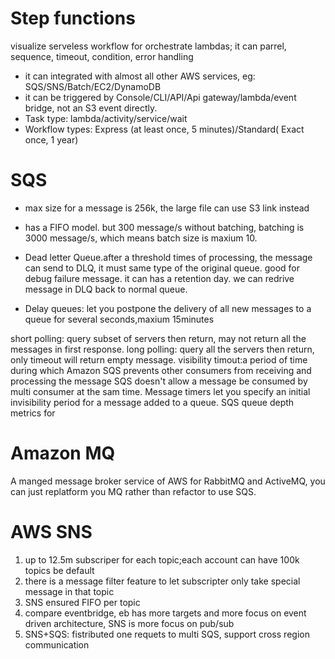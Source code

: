 # Step functions

visualize serveless workflow for orchestrate lambdas; it can parrel, sequence, timeout, condition, error handling

- it can integrated with almost all other AWS services, eg: SQS/SNS/Batch/EC2/DynamoDB
- it can be triggered by Console/CLI/API/Api gateway/lambda/event bridge, not an S3 event directly.
- Task type: lambda/activity/service/wait
- Workflow types: Express (at least once, 5 minutes)/Standard( Exact once, 1 year)

# SQS

- max size for a message is 256k, the large file can use S3 link instead
- has a FIFO model. but 300 message/s without batching, batching is 3000 message/s, which means batch size is maxium 10.

- Dead letter Queue.after a threshold times of processing, the message can send to DLQ, it must same type of the original queue. good for debug failure message. it can has a retention day. we can redrive message in DLQ back to normal queue.
- Delay queues: let you postpone the delivery of all new messages to a queue for several seconds,maxium 15minutes

short polling: query subset of servers then return, may not return all the messages in first response.
long polling: query all the servers then return, only timeout will return empty message.
visibility timout:a period of time during which Amazon SQS prevents other consumers from receiving and processing the message
SQS doesn't allow a message be consumed by multi consumer at the sam time.
Message timers let you specify an initial invisibility period for a message added to a queue.
SQS queue depth metrics for

# Amazon MQ

A manged message broker service of AWS for RabbitMQ and ActiveMQ, you can just replatform you MQ rather than refactor to use SQS.

# AWS SNS

1. up to 12.5m subscriper for each topic;each account can have 100k topics be default
2. there is a message filter feature to let subscripter only take special message in that topic
3. SNS ensured FIFO per topic
4. compare eventbridge, eb has more targets and more focus on event driven architecture, SNS is more focus on pub/sub
5. SNS+SQS: fistributed one requets to multi SQS, support cross region communication

